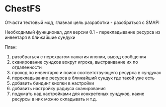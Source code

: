 # ChestFS

Отчасти тестовый мод, главная цель разработки - разобраться с SMAPI  

Необходимый функционал, для версии 0.1 - перекладывание ресурса из инвентаря в ближайшие сундуки

План:  
1) разобраться с перехватом нажатия кнопки, вывод сообщения 
2) сканирование сундков вокруг игрока, выстраивание их по отдаленности
3) проход по инвентарю и поиск соответствующего ресурса в сундуках
4) перекладывание ресурса в ближайший сундук где такой уже есть
5) добавить биндинг кнопки в настройки
6) добавить настройку радиуса сканирования
7) подумать над настройками для конкретеных сундуков, какие ресурсы в них можно складывать и т.д.

